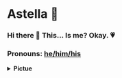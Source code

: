 

# Astella 💌

### Hi there 👋 This... Is me? Okay.  💗

### Pronouns: [he/him/his](https://pronoun.is/he)

<details>
    <summary><strong>Pictue</strong></summary>
    <details>
      <summary><strong>LOVE-原图</strong></summary>
      <ul>

<p align="center">
  <a href="https://astella.gq"></a>
</p>
<div align="center">

